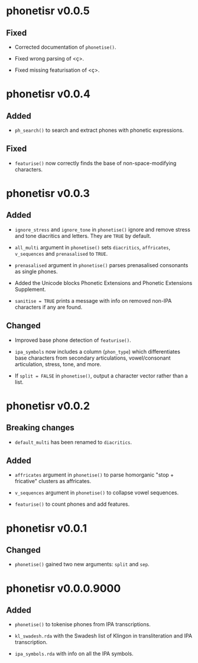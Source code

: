 # phonetisr v0.0.5

## Fixed

* Corrected documentation of `phonetise()`.

* Fixed wrong parsing of <ç>.

* Fixed missing featurisation of <ç>.



# phonetisr v0.0.4

## Added

* `ph_search()` to search and extract phones with phonetic expressions.

## Fixed

* `featurise()` now correctly finds the base of non-space-modifying characters.




# phonetisr v0.0.3

## Added

* `ignore_stress` and `ignore_tone` in `phonetise()` ignore and remove stress and tone diacritics and letters. They are `TRUE` by default.

* `all_multi` argument in `phonetise()` sets `diacritics`, `affricates`, `v_sequences` and `prenasalised` to `TRUE`.

* `prenasalised` argument in `phonetise()` parses prenasalised consonants as single phones.

* Added the Unicode blocks Phonetic Extensions and Phonetic Extensions Supplement.

* `sanitise = TRUE` prints a message with info on removed non-IPA characters if any are found.

## Changed

* Improved base phone detection of `featurise()`.

* `ipa_symbols` now includes a column (`phon_type`) which differentiates base characters from secondary articulations, vowel/consonant articulation, stress, tone, and more.

* If `split = FALSE` in `phonetise()`, output a character vector rather than a list.




# phonetisr v0.0.2

## Breaking changes

* `default_multi` has been renamed to `diacritics`.

## Added

* `affricates` argument in `phonetise()` to parse homorganic "stop + fricative" clusters as affricates.

* `v_sequences` argument in `phonetise()` to collapse vowel sequences.

* `featurise()` to count phones and add features.


# phonetisr v0.0.1

## Changed

* `phonetise()` gained two new arguments: `split` and `sep`.




# phonetisr v0.0.0.9000

## Added

* `phonetise()` to tokenise phones from IPA transcriptions.

* `kl_swadesh.rda` with the Swadesh list of Klingon in transliteration and IPA transcription.

* `ipa_symbols.rda` with info on all the IPA symbols.
